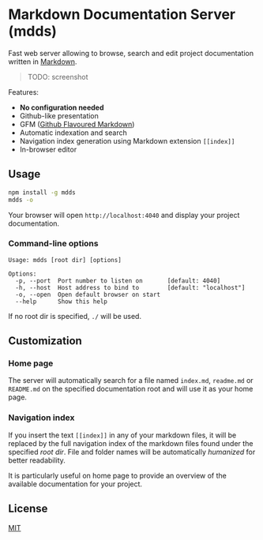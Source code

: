 # Markdown Documentation Server (mdds)

Fast web server allowing to browse, search and edit project documentation written in
[Markdown](http://daringfireball.net/projects/markdown/).

> TODO: screenshot

Features:

- **No configuration needed**
- Github-like presentation
- GFM ([Github Flavoured Markdown](https://guides.github.com/features/mastering-markdown/))
- Automatic indexation and search
- Navigation index generation using Markdown extension `[[index]]`
- In-browser editor


## Usage

```bash
npm install -g mdds
mdds -o
```

Your browser will open `http://localhost:4040` and display your project documentation.

### Command-line options

```
Usage: mdds [root dir] [options]

Options:
  -p, --port  Port number to listen on       [default: 4040]
  -h, --host  Host address to bind to        [default: "localhost"]
  -o, --open  Open default browser on start
  --help      Show this help
```

If no root dir is specified, `./` will be used.

## Customization

### Home page
 
The server will automatically search for a file named `index.md`, `readme.md` or `README.md` on the specified
documentation root and will use it as your home page.

### Navigation index

If you insert the text `[[index]]` in any of your markdown files, it will be replaced by the full navigation index of
the markdown files found under the specified *root dir*. File and folder names will be automatically *humanized* for
better readability.

It is particularly useful on home page to provide an overview of the available documentation for your project.

## License

[MIT](LICENSE)
